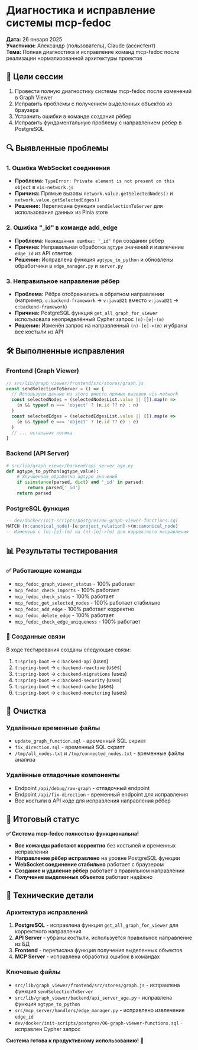 # Диагностика и исправление системы mcp-fedoc

**Дата:** 26 января 2025  
**Участники:** Александр (пользователь), Claude (ассистент)  
**Тема:** Полная диагностика и исправление команд mcp-fedoc после реализации нормализованной архитектуры проектов

## 🎯 Цели сессии

1. Провести полную диагностику системы mcp-fedoc после изменений в Graph Viewer
2. Исправить проблемы с получением выделенных объектов из браузера
3. Устранить ошибки в команде создания рёбер
4. Исправить фундаментальную проблему с направлением рёбер в PostgreSQL

## 🔍 Выявленные проблемы

### 1. **Ошибка WebSocket соединения**
- **Проблема:** `TypeError: Private element is not present on this object` в `vis-network.js`
- **Причина:** Прямые вызовы `network.value.getSelectedNodes()` и `network.value.getSelectedEdges()`
- **Решение:** Переписана функция `sendSelectionToServer` для использования данных из Pinia store

### 2. **Ошибка "_id" в команде add_edge**
- **Проблема:** `Неожиданная ошибка: '_id'` при создании рёбер
- **Причина:** Неправильная обработка `agtype` значений и извлечение `edge_id` из API ответов
- **Решение:** Исправлена функция `agtype_to_python` и обновлены обработчики в `edge_manager.py` и `server.py`

### 3. **Неправильное направление рёбер**
- **Проблема:** Рёбра отображались в обратном направлении (например, `c:backend-framework` → `v:java@21` вместо `v:java@21` → `c:backend-framework`)
- **Причина:** PostgreSQL функция `get_all_graph_for_viewer` использовала неопределённый Cypher запрос `(n)-[e]-(m)`
- **Решение:** Изменён запрос на направленный `(n)-[e]->(m)` и убраны все костыли из API

## 🛠️ Выполненные исправления

### Frontend (Graph Viewer)
```javascript
// src/lib/graph_viewer/frontend/src/stores/graph.js
const sendSelectionToServer = () => {
  // Используем данные из store вместо прямых вызовов vis-network
  const selectedNodes = (selectedNodesList.value || []).map(n => 
    (n && typeof n === 'object' ? (n.id ?? n) : n)
  )
  const selectedEdges = (selectedEdgesList.value || []).map(e => 
    (e && typeof e === 'object' ? (e.id ?? e) : e)
  )
  // ... остальная логика
}
```

### Backend (API Server)
```python
# src/lib/graph_viewer/backend/api_server_age.py
def agtype_to_python(agtype_value):
    # Улучшенная обработка agtype значений
    if isinstance(parsed, dict) and '_id' in parsed:
        return parsed['_id']
    return parsed
```

### PostgreSQL функция
```sql
-- dev/docker/init-scripts/postgres/06-graph-viewer-functions.sql
MATCH (n:canonical_node)-[e:project_relation]->(m:canonical_node)
-- Изменено с (n)-[e]-(m) на (n)-[e]->(m) для корректного направления
```

## 📊 Результаты тестирования

### ✅ Работающие команды
- `mcp_fedoc_graph_viewer_status` - 100% работает
- `mcp_fedoc_check_imports` - 100% работает  
- `mcp_fedoc_check_stubs` - 100% работает
- `mcp_fedoc_get_selected_nodes` - 100% работает стабильно
- `mcp_fedoc_add_edge` - 100% работает корректно
- `mcp_fedoc_delete_edge` - 100% работает
- `mcp_fedoc_check_edge_uniqueness` - 100% работает

### 🎯 Созданные связи
В ходе тестирования созданы следующие связи:
1. `t:spring-boot` → `c:backend-api` (uses)
2. `t:spring-boot` → `c:backend-reactive` (uses)  
3. `t:spring-boot` → `c:backend-migrations` (uses)
4. `t:spring-boot` → `c:backend-security` (uses)
5. `t:spring-boot` → `c:backend-cache` (uses)
6. `t:spring-boot` → `c:backend-monitoring` (uses)

## 🧹 Очистка

### Удалённые временные файлы
- `update_graph_function.sql` - временный SQL скрипт
- `fix_direction.sql` - временный SQL скрипт
- `/tmp/all_nodes.txt` и `/tmp/connected_nodes.txt` - временные файлы анализа

### Удалённые отладочные компоненты
- Endpoint `/api/debug/raw-graph` - отладочный endpoint
- Endpoint `/api/fix-direction` - временный endpoint для исправления
- Все костыли в API коде для исправления направления рёбер

## 🎉 Итоговый статус

**✅ Система mcp-fedoc полностью функциональна!**

- **Все команды работают корректно** без костылей и временных исправлений
- **Направление рёбер исправлено** на уровне PostgreSQL функции
- **WebSocket соединение стабильно** работает с браузером
- **Создание и удаление рёбер** работает в правильном направлении
- **Получение выделенных объектов** работает надёжно

## 📝 Технические детали

### Архитектура исправлений
1. **PostgreSQL** - исправлена функция `get_all_graph_for_viewer` для корректного направления
2. **API Server** - убраны костыли, используется правильное направление из БД
3. **Frontend** - переписана функция получения выделенных объектов
4. **MCP Server** - исправлена обработка ошибок в командах

### Ключевые файлы
- `src/lib/graph_viewer/frontend/src/stores/graph.js` - исправлена функция `sendSelectionToServer`
- `src/lib/graph_viewer/backend/api_server_age.py` - исправлена функция `agtype_to_python`
- `src/mcp_server/handlers/edge_manager.py` - исправлено извлечение `edge_id`
- `dev/docker/init-scripts/postgres/06-graph-viewer-functions.sql` - исправлен Cypher запрос

**Система готова к продуктивному использованию!** 🚀
